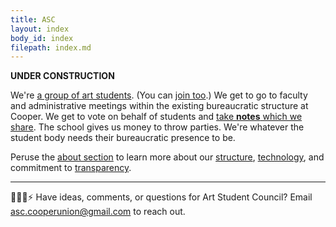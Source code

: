 ```yaml
---
title: ASC
layout: index
body_id: index
filepath: index.md
---
```


**UNDER CONSTRUCTION**

We're [a group of art students](/people). (You can [join too](mailto:asc.cooperunion@gmail.com?subject=Joining%20Art%20Student%20Council).) We get to go to faculty and administrative meetings within the existing bureaucratic structure at Cooper. We get to vote on behalf of students and [take **notes** which we share](/notes). The school gives us money to throw parties. We're whatever the student body needs their bureaucratic presence to be.

Peruse the [about section](/about) to learn more about our [structure](/about/committees), [technology](/about/this-site), and commitment to [transparency](/about/transparency).

***

🙇💭📨⚡ Have ideas, comments, or questions for Art Student Council? Email <a href="mailto:asc.cooperunion@gmail.com">asc.cooperunion@gmail.com</a> to reach out.
